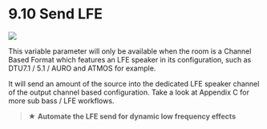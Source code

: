 # 9.10 Send LFE

![](../include/SpatRevolution_UserGuide_-180.jpg)

This variable parameter will only be available when the room is a Channel Based
Format which features an LFE speaker in its configuration, such as DTU7.1 / 5.1 /
AURO and ATMOS for example.

It will send an amount of the source into the dedicated LFE speaker channel of the
output channel based configuration. Take a look at Appendix C for more sub bass /
LFE workflows.

> ★ **Automate the LFE send for dynamic low frequency effects**

